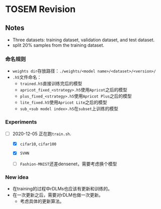 # TOSEM Revision

## Notes

* Three datasets: training dataset, validation dataset, and test dataset.
* split 20% samples from the training dataset.

### 命名规则
* `weights dir`存放路径：`./weights/<model name>/<dataset>/<version>/`
* `.h5`文件命名：
    * `trained.h5`直接训练完后的模型
    * `apricot_fixed_<strategy>.h5`使用`Apricot`之后的模型
    * `plus_fixed_<strategy>.h5`使用`Apricot Plus`之后的模型
    * `lite_fixed.h5`使用`Apricot Lite`之后的模型
    * `sub_<sub model index>.h5`在`subset`上训练的模型

### Experiments
* [ ] 2020-12-05 正在跑`train.sh`.
    * [x] `cifar10`, `cifar100`
    * [x] `SVHN`
    * [ ] `Fashion-MNIST`还差densenet，需要考虑换个模型


### New idea
* 在training的过程中rDLMs也应该有更新和训练的。
* 在一次更新之后，需要对rDLM也做一次更新。
    * 考虑具体的更新算法。
    
